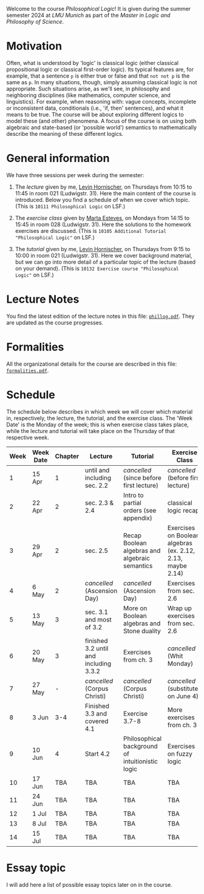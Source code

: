 Welcome to the course _Philosophical Logic_! It is given during the summer semester 2024 at _LMU Munich_ as part of the _Master in Logic and Philosophy of Science_. 


# Motivation 

Often, what is understood by 'logic' is classical logic (either classical propositional logic or classical first-order logic). Its typical features are, for example, that a sentence `p` is either true or false and that `not not p` is the same as `p`. In many situations, though, simply assuming classical logic is not appropriate. Such situations arise, as we'll see, in philosophy and neighboring disciplines (like mathematics, computer science,
and linguistics). For example, when reasoning with: vague concepts, incomplete or inconsistent data, conditionals (i.e., 'if, then' sentences), and what it means to be true. The course will be about exploring different logics to model these (and other) phenomena. A focus of the course is on using both algebraic and state-based (or 'possible world') semantics to mathematically describe the meaning of these different logics.

# General information

We have three sessions per week during the semester:

1. The _lecture_ given by me, [Levin Hornischer](https://www.mcmp.philosophie.uni-muenchen.de/people/faculty/hornischer_levin/index.html), on Thursdays from 10:15 to 11:45 in room 021 (Ludwigstr. 31).
Here the main content of the course is introduced. Below you find a schedule of when we cover which topic. (This is `10111 Philosophical Logic` on LSF.)

2. The _exercise class_ given by [Marta Esteves](https://www.mcmp.philosophie.uni-muenchen.de/people/doct_fellows/esteves_marta/index.html), on Mondays from 14:15 to 15:45 in room 028 (Ludwigstr. 31). Here the solutions to the homework exercises are discussed. (This is `10105 Additional Tutorial "Philosophical Logic"` on LSF.)
  
3. The _tutorial_ given by me, [Levin Hornischer](https://www.mcmp.philosophie.uni-muenchen.de/people/faculty/hornischer_levin/index.html), on Thursdays from 9:15 to 10:00 in room 021 (Ludwigstr. 31). Here we cover background material, but we can go into more detail of a particular topic of the lecture (based on your demand). (This is `10132 Exercise course "Philosophical Logic"` on LSF.) 



# Lecture Notes

You find the latest edition of the lecture notes in this file: [`phillog.pdf`](phillog.pdf). They are updated as the course progresses. 


# Formalities

All the organizational details for the course are described in this file: [`formalities.pdf`](formalities.pdf).


# Schedule

The schedule below describes in which week we will cover which material in, respectively, the lecture, the tutorial, and the exercise class. The 'Week Date' is the Monday of the week; this is when exercise class takes place, while the lecture and tutorial will take place on the Thursday of that respective week. 

Week | Week Date | Chapter | Lecture | Tutorial | Exercise Class
---  | ---                 | ---     | ---     | ---      | --- 
 1   | 15 Apr    | 1   | until and including sec. 2.2 | _cancelled_ (since before first lecture)  | _cancelled_ (before first lecture) 
 2   | 22 Apr    | 2   | sec. 2.3 & 2.4 | Intro to partial orders (see appendix) | classical logic recap
 3   | 29 Apr    | 2   | sec. 2.5 | Recap Boolean algebras and algebraic semantics | Exercises on Boolean algebras (ex. 2.12, 2.13, maybe 2.14) 
 4   | 6 May     | 2   | _cancelled_ (Ascension Day) | _cancelled_ (Ascension Day) | Exercises from sec. 2.6
 5   | 13 May    | 3   | sec. 3.1 and most of 3.2 | More on Boolean algebras and Stone duality | Wrap up exercises from sec. 2.6
 6   | 20 May    | 3   | finished 3.2 until and including 3.3.2 | Exercises from ch. 3 | _cancelled_ (Whit Monday)
 7   | 27 May    | - | _cancelled_ (Corpus Christi) | _cancelled_ (Corpus Christi) | _cancelled_ (substituted on June 4)
 8   | 3 Jun     | 3-4 | Finished 3.3 and covered 4.1 | Exercise 3.7-8 | More exercises from ch. 3
 9   | 10 Jun    | 4 | Start 4.2 | Philosophical background of intuitionistic logic | Exercises on fuzzy logic
10   | 17 Jun    | TBA | TBA | TBA | TBA
11   | 24 Jun    | TBA | TBA | TBA | TBA
12   | 1 Jul     | TBA | TBA | TBA | TBA
13   | 8 Jul     | TBA | TBA | TBA | TBA
14   | 15 Jul    | TBA | TBA | TBA | TBA


# Essay topic

I will add here a list of possible essay topics later on in the course.
